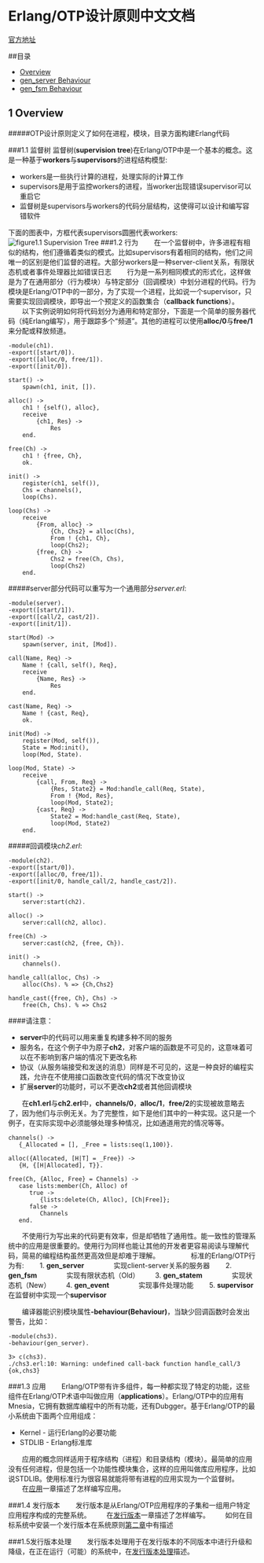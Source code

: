 # Erlang/OTP设计原则中文文档
[官方地址](http://erlang.org/doc/design_principles/des_princ.html)

##目录
* [Overview](#1)
* [gen_server Behaviour](#2)
* [gen_fsm Behaviour](#3)


<h2 id="1">1 Overview</h2>
#####OTP设计原则定义了如何在进程，模块，目录方面构建Erlang代码

###1.1 监督树
监督树(**supervision tree**)在Erlang/OTP中是一个基本的概念。这是一种基于**workers**与**supervisors**的进程结构模型:

- workers是一些执行计算的进程，处理实际的计算工作
- supervisors是用于监控workers的进程，当worker出现错误supervisor可以重启它
- 监督树是supervisors与workers的代码分层结构，这使得可以设计和编写容错软件

下面的图表中，方框代表supervisors圆圈代表workers:
![figure1.1 Supervision Tree](http://erlang.org/doc/design_principles/sup6.gif)
###1.2 行为
　　在一个监督树中，许多进程有相似的结构，他们遵循着类似的模式。比如supervisors有着相同的结构，他们之间唯一的区别是他们监督的进程。大部分workers是一种server-client关系，有限状态机或者事件处理器比如错误日志
　　行为是一系列相同模式的形式化，这样做是为了在通用部分（行为模块）与特定部分（回调模块）中划分进程的代码。行为模块是Erlang/OTP中的一部分，为了实现一个进程，比如说一个supervisor，只需要实现回调模块，即导出一个预定义的函数集合（**callback functions**）。
　　以下实例说明如何将代码划分为通用和特定部分，下面是一个简单的服务器代码（纯Erlang编写），用于跟踪多个“频道”。其他的进程可以使用**alloc/0**与**free/1**来分配或释放频道。
```
-module(ch1).
-export([start/0]).
-export([alloc/0, free/1]).
-export([init/0]).

start() ->
    spawn(ch1, init, []).

alloc() ->
    ch1 ! {self(), alloc},
    receive
        {ch1, Res} ->
            Res
    end.

free(Ch) ->
    ch1 ! {free, Ch},
    ok.

init() ->
    register(ch1, self()),
    Chs = channels(),
    loop(Chs).

loop(Chs) ->
    receive
        {From, alloc} ->
            {Ch, Chs2} = alloc(Chs),
            From ! {ch1, Ch},
            loop(Chs2);
        {free, Ch} ->
            Chs2 = free(Ch, Chs),
            loop(Chs2)
    end.
```
#####server部分代码可以重写为一个通用部分*server.erl*:
```
-module(server).
-export([start/1]).
-export([call/2, cast/2]).
-export([init/1]).

start(Mod) ->
    spawn(server, init, [Mod]).

call(Name, Req) ->
    Name ! {call, self(), Req},
    receive
        {Name, Res} ->
            Res
    end.

cast(Name, Req) ->
    Name ! {cast, Req},
    ok.

init(Mod) ->
    register(Mod, self()),
    State = Mod:init(),
    loop(Mod, State).

loop(Mod, State) ->
    receive
        {call, From, Req} ->
            {Res, State2} = Mod:handle_call(Req, State),
            From ! {Mod, Res},
            loop(Mod, State2);
        {cast, Req} ->
            State2 = Mod:handle_cast(Req, State),
            loop(Mod, State2)
    end. 
```
#####回调模块*ch2.erl*:
```
-module(ch2).
-export([start/0]).
-export([alloc/0, free/1]).
-export([init/0, handle_call/2, handle_cast/2]).

start() ->
    server:start(ch2).

alloc() ->
    server:call(ch2, alloc).

free(Ch) ->
    server:cast(ch2, {free, Ch}).

init() ->
    channels().

handle_call(alloc, Chs) ->
    alloc(Chs). % => {Ch,Chs2}

handle_cast({free, Ch}, Chs) ->
    free(Ch, Chs). % => Chs2
```

####请注意：
* **server**中的代码可以用来重复构建多种不同的服务
* 服务名，在这个例子中为原子**ch2**，对客户端的函数是不可见的，这意味着可以在不影响到客户端的情况下更改名称
* 协议（从服务端接受和发送的消息）同样是不可见的，这是一种良好的编程实践，允许在不使用接口函数改变代码的情况下改变协议
* 扩展**server**的功能时，可以不更改**ch2**或者其他回调模块

　　在**ch1.erl**与**ch2.erl**中，**channels/0**，**alloc/1**，**free/2**的实现被故意略去了，因为他们与示例无关。为了完整性，如下是他们其中的一种实现。这只是一个例子，在实际实现中必须能够处理多种情况，比如通道用完的情况等等。

```
channels() ->
   {_Allocated = [], _Free = lists:seq(1,100)}.

alloc({Allocated, [H|T] = _Free}) ->
   {H, {[H|Allocated], T}}.

free(Ch, {Alloc, Free} = Channels) ->
   case lists:member(Ch, Alloc) of
      true ->
         {lists:delete(Ch, Alloc), [Ch|Free]};
      false ->
         Channels
   end.        
```

　　不使用行为写出来的代码更有效率，但是却牺牲了通用性。能一致性的管理系统中的应用是很重要的。使用行为同样也能让其他的开发者更容易阅读与理解代码，简易的编程结构虽然更高效但是却难于理解。
　　
　　标准的Erlang/OTP行为有:
　　1. **gen_server**
　　　　实现client-server关系的服务器
　　2. **gen_fsm**
　　　　实现有限状态机（Old）
　　3. **gen_statem**
　　　　实现状态机（New）
　　4. **gen_event**
　　　　实现事件处理功能
　　5. **supervisor**
　　　　在监督树中实现一个**supervisor**

　　编译器能识别模块属性<b>-behaviour(Behaviour)</b>，当缺少回调函数时会发出警告，比如：

```
-module(chs3).
-behaviour(gen_server).

3> c(chs3).
./chs3.erl:10: Warning: undefined call-back function handle_call/3
{ok,chs3}

```
###1.3 应用
　　Erlang/OTP带有许多组件，每一种都实现了特定的功能，这些组件在Erlang/OTP术语中叫做应用（**applications**）。Erlang/OTP中的应用有Mnesia，它拥有数据库编程中的所有功能，还有Dubgger。基于Erlang/OTP的最小系统由下面两个应用组成：

* Kernel - 运行Erlang的必要功能
* STDLIB - Erlang标准库

　　应用的概念同样适用于程序结构（进程）和目录结构（模块）。最简单的应用没有任何进程，但是包括一个功能性模块集合，这样的应用叫做库应用程序，比如说STDLIB。使用标准行为很容易就能将带有进程的应用实现为一个监督树。
　　在[应用](#8)一章描述了怎样编写应用。

###1.4 发行版本
　　发行版本是从Erlang/OTP应用程序的子集和一组用户特定应用程序构成的完整系统。
　　在[发行版本](#11)一章描述了怎样编写。
　　如何在目标系统中安装一个发行版本在系统原则[第二章](http://erlang.org/doc/system_principles/users_guide.html)中有描述

###1.5发行版本处理
　　发行版本处理用于在发行版本的不同版本中进行升级和降级，在正在运行（可能）的系统中，在[发行版本处理](#12)描述。
